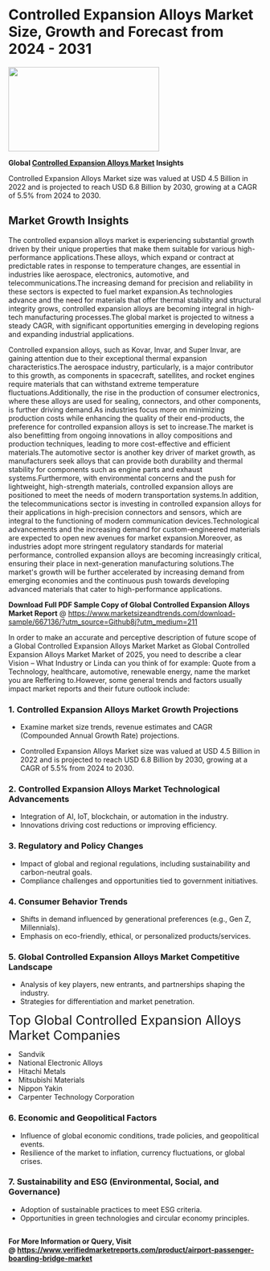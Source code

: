 <H1>Controlled Expansion Alloys Market Size, Growth and Forecast from 2024 - 2031</H1><img class="aligncenter size-medium wp-image-584254" src="https://thirdeyenews.in/wp-content/uploads/2024/09/Global-Market-Research-300x168.jpeg" alt="" width="300" height="168" /><p><strong>Global&nbsp;<a href="https://www.marketsizeandtrends.com/download-sample/667136/?utm_source=Github8j?utm_medium=211">Controlled Expansion Alloys Market</a> Insights</strong></p><p>Controlled Expansion Alloys Market size was valued at USD 4.5 Billion in 2022 and is projected to reach USD 6.8 Billion by 2030, growing at a CAGR of 5.5% from 2024 to 2030.</p><p><h2>Market Growth Insights</h2> <p>The controlled expansion alloys market is experiencing substantial growth driven by their unique properties that make them suitable for various high-performance applications.These alloys, which expand or contract at predictable rates in response to temperature changes, are essential in industries like aerospace, electronics, automotive, and telecommunications.The increasing demand for precision and reliability in these sectors is expected to fuel market expansion.As technologies advance and the need for materials that offer thermal stability and structural integrity grows, controlled expansion alloys are becoming integral in high-tech manufacturing processes.The global market is projected to witness a steady CAGR, with significant opportunities emerging in developing regions and expanding industrial applications.</p> <p>Controlled expansion alloys, such as Kovar, Invar, and Super Invar, are gaining attention due to their exceptional thermal expansion characteristics.The aerospace industry, particularly, is a major contributor to this growth, as components in spacecraft, satellites, and rocket engines require materials that can withstand extreme temperature fluctuations.Additionally, the rise in the production of consumer electronics, where these alloys are used for sealing, connectors, and other components, is further driving demand.As industries focus more on minimizing production costs while enhancing the quality of their end-products, the preference for controlled expansion alloys is set to increase.The market is also benefitting from ongoing innovations in alloy compositions and production techniques, leading to more cost-effective and efficient materials.The automotive sector is another key driver of market growth, as manufacturers seek alloys that can provide both durability and thermal stability for components such as engine parts and exhaust systems.Furthermore, with environmental concerns and the push for lightweight, high-strength materials, controlled expansion alloys are positioned to meet the needs of modern transportation systems.In addition, the telecommunications sector is investing in controlled expansion alloys for their applications in high-precision connectors and sensors, which are integral to the functioning of modern communication devices.Technological advancements and the increasing demand for custom-engineered materials are expected to open new avenues for market expansion.Moreover, as industries adopt more stringent regulatory standards for material performance, controlled expansion alloys are becoming increasingly critical, ensuring their place in next-generation manufacturing solutions.The market's growth will be further accelerated by increasing demand from emerging economies and the continuous push towards developing advanced materials that cater to high-performance applications.<p><span class=""><strong>Download Full PDF Sample Copy of Global Controlled Expansion Alloys Market Report</strong> @ <a href="https://www.marketsizeandtrends.com/download-sample/667136/?utm_source=Github8j?utm_medium=211" target="_blank">https://www.marketsizeandtrends.com/download-sample/667136/?utm_source=Github8j?utm_medium=211</a></span></p><p>In order to make an accurate and perceptive description of future scope of a Global&nbsp;Controlled Expansion Alloys Market Market as Global&nbsp;Controlled Expansion Alloys Market Market of 2025, you need to describe a clear Vision &ndash; What Industry or Linda can you think of for example: Quote from a Technology, healthcare, automotive, renewable energy, name the market you are Reffering to.However, some general trends and factors usually impact market reports and their future outlook include:</p><h3>1.&nbsp;<strong>Controlled Expansion Alloys Market Growth Projections</strong></h3><ul><li>Examine market size trends, revenue estimates and CAGR (Compounded Annual Growth Rate) projections.</li><li><p>Controlled Expansion Alloys Market size was valued at USD 4.5 Billion in 2022 and is projected to reach USD 6.8 Billion by 2030, growing at a CAGR of 5.5% from 2024 to 2030.</p></li></ul><h3>2.&nbsp;<strong>Controlled Expansion Alloys Market Technological Advancements</strong></h3><ul><li>Integration of AI, IoT, blockchain, or automation in the industry.</li><li>Innovations driving cost reductions or improving efficiency.</li></ul><h3>3.&nbsp;<strong>Regulatory and Policy Changes</strong></h3><ul><li>Impact of global and regional regulations, including sustainability and carbon-neutral goals.</li><li>Compliance challenges and opportunities tied to government initiatives.</li></ul><h3>4.&nbsp;<strong>Consumer Behavior Trends</strong></h3><ul><li>Shifts in demand influenced by generational preferences (e.g., Gen Z, Millennials).</li><li>Emphasis on eco-friendly, ethical, or personalized products/services.</li></ul><h3>5.&nbsp;<strong>Global Controlled Expansion Alloys Market Competitive Landscape</strong></h3><ul><li>Analysis of key players, new entrants, and partnerships shaping the industry.</li><li>Strategies for differentiation and market penetration.</li></ul><p data-pm-slice="1 1 []"><span style="color: inherit; font-family: inherit; font-size: 25px;">Top Global Controlled Expansion Alloys Market Companies</span></p><div class="" data-test-id=""><p><li>Sandvik</li><li> National Electronic Alloys</li><li> Hitachi Metals</li><li> Mitsubishi Materials</li><li> Nippon Yakin</li><li> Carpenter Technology Corporation</li></p></div><h3>6.&nbsp;<strong>Economic and Geopolitical Factors</strong></h3><ul><li>Influence of global economic conditions, trade policies, and geopolitical events.</li><li>Resilience of the market to inflation, currency fluctuations, or global crises.</li></ul><h3>7.&nbsp;<strong>Sustainability and ESG (Environmental, Social, and Governance)</strong></h3><ul><li>Adoption of sustainable practices to meet ESG criteria.</li><li>Opportunities in green technologies and circular economy principles.</li></ul><h2><strong style="font-size: 14px;">For More Information or Query, Visit @&nbsp;</strong><a style="background-color: #ffffff; font-size: 14px;" href="https://www.marketsizeandtrends.com/report/controlled-expansion-alloys-market/" target="_blank">https://www.verifiedmarketreports.com/product/airport-passenger-boarding-bridge-market</a></h2>